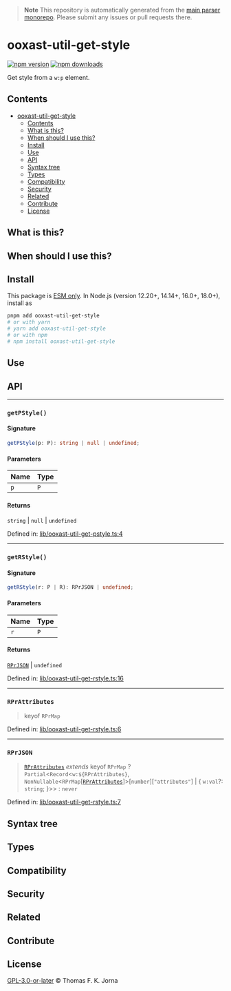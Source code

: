 > **Note**
> This repository is automatically generated from the [main parser monorepo](https://github.com/TrialAndErrorOrg/parsers). Please submit any issues or pull requests there.

# ooxast-util-get-style

[![npm version](https://badge.fury.io/js/ooxast-util-get-style.svg)](https://badge.fury.io/js/ooxast-util-get-style) [![npm downloads](https://img.shields.io/npm/dm/ooxast-util-get-style.svg)](https://www.npmjs.com/package/ooxast-util-get-style)

Get style from a `w:p` element.

## Contents

*   [ooxast-util-get-style](#ooxast-util-get-style)
    *   [Contents](#contents)
    *   [What is this?](#what-is-this)
    *   [When should I use this?](#when-should-i-use-this)
    *   [Install](#install)
    *   [Use](#use)
    *   [API](#api)
    *   [Syntax tree](#syntax-tree)
    *   [Types](#types)
    *   [Compatibility](#compatibility)
    *   [Security](#security)
    *   [Related](#related)
    *   [Contribute](#contribute)
    *   [License](#license)

## What is this?

## When should I use this?

## Install

This package is [ESM only](https://gist.github.com/sindresorhus/a39789f98801d908bbc7ff3ecc99d99c). In Node.js (version 12.20+, 14.14+, 16.0+, 18.0+), install as

```bash
pnpm add ooxast-util-get-style
# or with yarn
# yarn add ooxast-util-get-style
# or with npm
# npm install ooxast-util-get-style
```

## Use

## API

***

### `getPStyle()`

#### Signature

```ts
getPStyle(p: P): string | null | undefined;
```

#### Parameters

| Name | Type |
| :------ | :------ |
| `p` | `P` |

#### Returns

`string` | `null` | `undefined`

Defined in:  [lib/ooxast-util-get-pstyle.ts:4](https://github.com/TrialAndErrorOrg/parsers/blob/main/libs/ooxast/ooxast-util-get-style/src/lib/ooxast-util-get-pstyle.ts#L4)

***

### `getRStyle()`

#### Signature

```ts
getRStyle(r: P | R): RPrJSON | undefined;
```

#### Parameters

| Name | Type |
| :------ | :------ |
| `r` | `P` | `R` |

#### Returns

[`RPrJSON`](modules.md#rprjson) | `undefined`

Defined in:  [lib/ooxast-util-get-rstyle.ts:16](https://github.com/TrialAndErrorOrg/parsers/blob/main/libs/ooxast/ooxast-util-get-style/src/lib/ooxast-util-get-rstyle.ts#L16)

***

### `RPrAttributes`

> keyof `RPrMap`

Defined in:  [lib/ooxast-util-get-rstyle.ts:6](https://github.com/TrialAndErrorOrg/parsers/blob/main/libs/ooxast/ooxast-util-get-style/src/lib/ooxast-util-get-rstyle.ts#L6)

***

### `RPrJSON`

> [`RPrAttributes`](modules.md#rprattributes) *extends* keyof `RPrMap` ? `Partial`<`Record`<`w:${RPrAttributes}`, `NonNullable`<`RPrMap`[[`RPrAttributes`](modules.md#rprattributes)]>[`number`][`"attributes"`] | {
> `w:val`?: `string`;
> }>> : `never`

Defined in:  [lib/ooxast-util-get-rstyle.ts:7](https://github.com/TrialAndErrorOrg/parsers/blob/main/libs/ooxast/ooxast-util-get-style/src/lib/ooxast-util-get-rstyle.ts#L7)

## Syntax tree

## Types

## Compatibility

## Security

## Related

## Contribute

## License

[GPL-3.0-or-later](LICENSE) © Thomas F. K. Jorna

[unified]: https://unifiedjs.com

[unifiedgh]: https://github.com/unifiedjs/unified

[xast-from-xml]: https://github.com/syntax-tree/xast-util-from-xml

[rehype]: https://github.com/rehypejs/rehype

[rejour]: https://github.com/TrialAndErrorOrg/parsers/tree/main/libs/rejour

[rejour-parse]: https://github.com/TrialAndErrorOrg/parsers/tree/main/libs/rejour/rejour-parse

[rejour-stringify]: https://github.com/TrialAndErrorOrg/parsers/tree/main/libs/rejour/rejour-stringify

[rejour-move-abstract]: https://github.com/TrialAndErrorOrg/parsers/tree/main/libs/rejour/rejour-move-abstract

[rejour-meta]: https://github.com/TrialAndErrorOrg/parsers/tree/main/libs/rejour/rejour-meta

[rejour-relatex]: https://github.com/TrialAndErrorOrg/parsers/tree/main/libs/rejour/rejour-relatex

[relatex]: https://github.com/TrialAndErrorOrg/parsers/tree/main/libs/relatex

[ooxast-util-to-jast]: https://github.com/TrialAndErrorOrg/parsers/tree/main/libs/relatex/ooxast-util-to-jast

[jast]: https://github.com/TrialAndErrorOrg/parsers/tree/main/libs/rejour/jast

[jast-util-to-texast]: https://github.com/TrialAndErrorOrg/parsers/tree/main/libs/rejour/jast-util-to-texast

[jastscript]: https://github.com/TrialAndErrorOrg/parsers/tree/main/libs/rejour/jastscript

[texast]: https://github.com/TrialAndErrorOrg/parsers/tree/main/libs/relatex/texast

[texast-util-to-latex]: https://github.com/TrialAndErrorOrg/parsers/tree/main/libs/relatex/texast-util-to-latex

[hast]: https://github.com/syntax-tree/hast

[xast]: https://github.com/syntax-tree/xast

[mdast]: https://github.com/syntax-tree/mdast

[mdast-markdown]: https://github.com/syntax-tree/mdast-util-to-markdown

[latex-utensils]: https://github.com/tamuratak/latex-utensils

[latexjs]: https://github.com/latexjs/latexjs

[reoff]: https://github.com/TrialAndErrorOrg/parsers/tree/main/libs/reoff

[reoff-parse]: https://github.com/TrialAndErrorOrg/parsers/tree/main/libs/reoff/reoff-parse

[reoff-rejour]: https://github.com/TrialAndErrorOrg/parsers/tree/main/libs/reoff/reoff-rejour

[ooxast]: https://github.com/TrialAndErrorOrg/parsers/tree/main/libs/ooxast/ooxast

[ooxast]: https://github.com/TrialAndErrorOrg/parsers/tree/main/libs/ooxast/ooxast-util-to-jast
